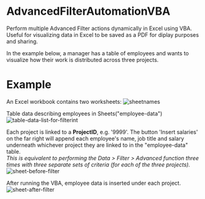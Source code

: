 # AdvancedFilterAutomationVBA
Perform multiple Advanced Filter actions dynamically in Excel using VBA. Useful for visualizing data in Excel to be saved as a PDF for diplay purposes and sharing.

In the example below, a manager has a table of employees and wants to visualize how their work is distributed across three projects.

# Example
An Excel workbook contains two worksheets:
![sheetnames](https://user-images.githubusercontent.com/65370643/82013672-130a5280-9638-11ea-8604-92419694ea9e.JPG)

Table data describing employees in Sheets("employee-data")
![table-data-list-for-filterint](https://user-images.githubusercontent.com/65370643/82013673-13a2e900-9638-11ea-99f6-7098a9768382.JPG)

Each project is linked to a **ProjectID**, e.g. '9999'.
The button 'Insert salaries' on the far right will append each employee's name, job title and salary underneath whichever project they are linked to in the "employee-data" table.<br/>
*This is equivalent to performing the Data > Filter > Advanced function three times with three separate sets of criteria (for each of the three projects).*
![sheet-before-filter](https://user-images.githubusercontent.com/65370643/82013678-156cac80-9638-11ea-811f-b5e8f857ce07.JPG)

After running the VBA, employee data is inserted under each project.
![sheet-after-filter](https://user-images.githubusercontent.com/65370643/82013676-14d41600-9638-11ea-80f8-a848600ace41.JPG)
